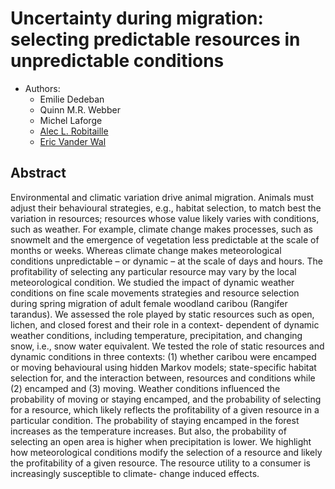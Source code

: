 # Uncertainty during migration: selecting predictable resources in unpredictable conditions


-   Authors:
    - Emilie Dedeban
    - Quinn M.R. Webber
    - Michel Laforge
    - [Alec L. Robitaille](http://robitalec.ca)
    - [Eric Vander Wal](http://weel.gitlab.io)


##  Abstract

Environmental and climatic variation drive animal migration. Animals must adjust their
behavioural strategies, e.g., habitat selection, to match best the variation in resources;
resources whose value likely varies with conditions, such as weather. For example, climate
change makes processes, such as snowmelt and the emergence of vegetation less predictable
at the scale of months or weeks. Whereas climate change makes meteorological conditions
unpredictable – or dynamic – at the scale of days and hours. The profitability of selecting any
particular resource may vary by the local meteorological condition. We studied the impact of
dynamic weather conditions on fine scale movements strategies and resource selection during
spring migration of adult female woodland caribou (Rangifer tarandus). We assessed the role
played by static resources such as open, lichen, and closed forest and their role in a context-
dependent of dynamic weather conditions, including temperature, precipitation, and changing
snow, i.e., snow water equivalent. We tested the role of static resources and dynamic
conditions in three contexts: (1) whether caribou were encamped or moving behavioural using
hidden Markov models; state-specific habitat selection for, and the interaction between,
resources and conditions while (2) encamped and (3) moving. Weather conditions influenced
the probability of moving or staying encamped, and the probability of selecting for a resource,
which likely reflects the profitability of a given resource in a particular condition. The
probability of staying encamped in the forest increases as the temperature increases. But also,
the probability of selecting an open area is higher when precipitation is lower. We highlight
how meteorological conditions modify the selection of a resource and likely the profitability
of a given resource. The resource utility to a consumer is increasingly susceptible to climate-
change induced effects.